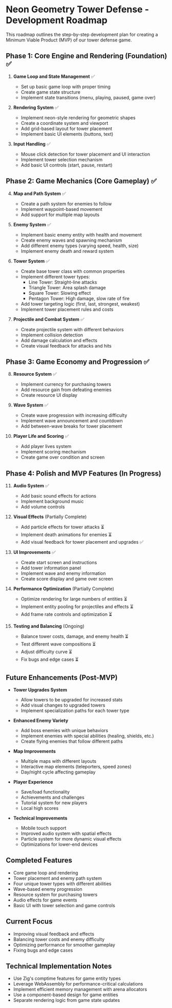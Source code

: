 # Neon Geometry Tower Defense - Development Roadmap

This roadmap outlines the step-by-step development plan for creating a Minimum Viable Product (MVP) of our tower defense game.

## Phase 1: Core Engine and Rendering (Foundation) ✅

1. **Game Loop and State Management** ✅
   - Set up basic game loop with proper timing
   - Create game state structure
   - Implement state transitions (menu, playing, paused, game over)

2. **Rendering System** ✅
   - Implement neon-style rendering for geometric shapes
   - Create a coordinate system and viewport
   - Add grid-based layout for tower placement
   - Implement basic UI elements (buttons, text)

3. **Input Handling** ✅
   - Mouse click detection for tower placement and UI interaction
   - Implement tower selection mechanism
   - Add basic UI controls (start, pause, restart)

## Phase 2: Game Mechanics (Core Gameplay) ✅

4. **Map and Path System** ✅
   - Create a path system for enemies to follow
   - Implement waypoint-based movement
   - Add support for multiple map layouts

5. **Enemy System** ✅
   - Implement basic enemy entity with health and movement
   - Create enemy waves and spawning mechanism
   - Add different enemy types (varying speed, health, size)
   - Implement enemy death and reward system

6. **Tower System** ✅
   - Create base tower class with common properties
   - Implement different tower types:
     - Line Tower: Straight-line attacks
     - Triangle Tower: Area splash damage
     - Square Tower: Slowing effect
     - Pentagon Tower: High damage, slow rate of fire
   - Add tower targeting logic (first, last, strongest, weakest)
   - Implement tower placement rules and costs

7. **Projectile and Combat System** ✅
   - Create projectile system with different behaviors
   - Implement collision detection
   - Add damage calculation and effects
   - Create visual feedback for attacks and hits

## Phase 3: Game Economy and Progression ✅

8. **Resource System** ✅
   - Implement currency for purchasing towers
   - Add resource gain from defeating enemies
   - Create resource UI display

9. **Wave System** ✅
   - Create wave progression with increasing difficulty
   - Implement wave announcement and countdown
   - Add between-wave breaks for tower placement

10. **Player Life and Scoring** ✅
    - Add player lives system
    - Implement scoring mechanism
    - Create game over condition and screen

## Phase 4: Polish and MVP Features (In Progress)

11. **Audio System** ✅
    - Add basic sound effects for actions
    - Implement background music
    - Add volume controls

12. **Visual Effects** (Partially Complete)
    - Add particle effects for tower attacks ⏳
    - Implement death animations for enemies ⏳
    - Add visual feedback for tower placement and upgrades ✅

13. **UI Improvements** ✅
    - Create start screen and instructions
    - Add tower information panel
    - Implement wave and enemy information
    - Create score display and game over screen

14. **Performance Optimization** (Partially Complete)
    - Optimize rendering for large numbers of entities ⏳
    - Implement entity pooling for projectiles and effects ⏳
    - Add frame rate controls and optimization ⏳

15. **Testing and Balancing** (Ongoing)
    - Balance tower costs, damage, and enemy health ⏳
    - Test different wave compositions ⏳
    - Adjust difficulty curve ⏳
    - Fix bugs and edge cases ⏳

## Future Enhancements (Post-MVP)

- **Tower Upgrades System**
  - Allow towers to be upgraded for increased stats
  - Add visual changes to upgraded towers
  - Implement specialization paths for each tower type

- **Enhanced Enemy Variety**
  - Add boss enemies with unique behaviors
  - Implement enemies with special abilities (healing, shields, etc.)
  - Create flying enemies that follow different paths

- **Map Improvements**
  - Multiple maps with different layouts
  - Interactive map elements (teleporters, speed zones)
  - Day/night cycle affecting gameplay

- **Player Experience**
  - Save/load functionality
  - Achievements and challenges
  - Tutorial system for new players
  - Local high scores

- **Technical Improvements**
  - Mobile touch support
  - Improved audio system with spatial effects
  - Particle system for more dynamic visual effects
  - Optimizations for lower-end devices

## Completed Features
- Core game loop and rendering
- Tower placement and enemy path system
- Four unique tower types with different abilities
- Wave-based enemy progression
- Resource system for purchasing towers
- Audio effects for game events
- Basic UI with tower selection and game controls

## Current Focus
- Improving visual feedback and effects
- Balancing tower costs and enemy difficulty
- Optimizing performance for smoother gameplay
- Fixing bugs and edge cases

## Technical Implementation Notes

- Use Zig's comptime features for game entity types
- Leverage WebAssembly for performance-critical calculations
- Implement efficient memory management with arena allocators
- Use a component-based design for game entities
- Separate rendering logic from game state updates 